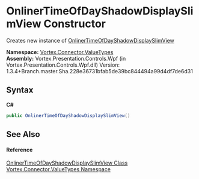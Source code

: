 # OnlinerTimeOfDayShadowDisplaySlimView Constructor 
 

Creates new instance of <a href="T_Vortex_Connector_ValueTypes_OnlinerTimeOfDayShadowDisplaySlimView.md">OnlinerTimeOfDayShadowDisplaySlimView</a>

**Namespace:**&nbsp;<a href="N_Vortex_Connector_ValueTypes.md">Vortex.Connector.ValueTypes</a><br />**Assembly:**&nbsp;Vortex.Presentation.Controls.Wpf (in Vortex.Presentation.Controls.Wpf.dll) Version: 1.3.4+Branch.master.Sha.228e36731bfab5de39bc844494a99d4df7de6d31

## Syntax

**C#**<br />
``` C#
public OnlinerTimeOfDayShadowDisplaySlimView()
```


## See Also


#### Reference
<a href="T_Vortex_Connector_ValueTypes_OnlinerTimeOfDayShadowDisplaySlimView.md">OnlinerTimeOfDayShadowDisplaySlimView Class</a><br /><a href="N_Vortex_Connector_ValueTypes.md">Vortex.Connector.ValueTypes Namespace</a><br />